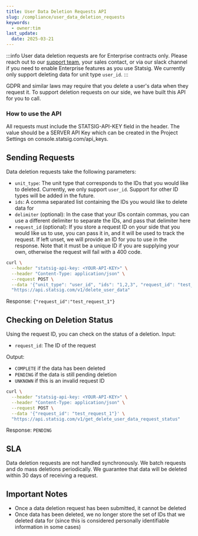 ```yaml
---
title: User Data Deletion Requests API
slug: /compliance/user_data_deletion_requests
keywords:
  - owner:tim
last_update:
  date: 2025-03-21
---
```


:::info
User data deletion requests are for Enterprise contracts only. Please reach out to our [support team](mailto:support@statsig.com), your sales contact, or via our slack channel if you need to enable Enterprise features as you use Statsig.
We currently only support deleting data for unit type `user_id`.
:::

GDPR and similar laws may require that you delete a user's data when they request it. To support deletion requests on our side, we have built this API for you to call.

### How to use the API

All requests must include the STATSIG-API-KEY field in the header. The value should be a SERVER API Key which can be created in the Project Settings on console.statsig.com/api_keys.

## Sending Requests

Data deletion requests take the following parameters:
- `unit_type`: The unit type that corresponds to the IDs that you would like to deleted. Currently, we only support `user_id`. Support for other ID types will be added in the future.
- `ids`: A comma separated list containing the IDs you would like to delete data for
- `delimiter` (optional): In the case that your IDs contain commas, you can use a different delimiter to separate the IDs, and pass that delimiter here
- `request_id` (optional): If you store a request ID on your side that you would like us to use, you can pass it in, and it will be used to track the request. If left unset, we will provide an ID for you to use in the response. Note that it must be a unique ID if you are supplying your own, otherwise the request will fail with a 400 code.

```bash
curl \
  --header "statsig-api-key: <YOUR-API-KEY>" \
  --header "Content-Type: application/json" \
  --request POST \
  --data '{"unit_type": "user_id", "ids": "1,2,3", "request_id": "test_request_1"}' \
  "https://api.statsig.com/v1/delete_user_data"
```

Response:
`{"request_id":"test_request_1"}`

## Checking on Deletion Status

Using the request ID, you can check on the status of a deletion.
Input:
- `request_id`: The ID of the request

Output:
- `COMPLETE` if the data has been deleted
- `PENDING` if the data is still pending deletion
- `UNKNOWN` if this is an invalid request ID

```bash
curl \
  --header "statsig-api-key: <YOUR-API-KEY>" \
  --header "Content-Type: application/json" \
  --request POST \
  --data '{"request_id": "test_request_1"}' \
  "https://api.statsig.com/v1/get_delete_user_data_request_status"
```

Response:
`PENDING`

## SLA
Data deletion requests are not handled synchronously. We batch requests and do mass deletions periodically. We guarantee that data will be deleted within 30 days of receiving a request.

## Important Notes
- Once a data deletion request has been submitted, it cannot be deleted
- Once data has been deleted, we no longer store the set of IDs that we deleted data for (since this is considered personally identifiable information in some cases)
